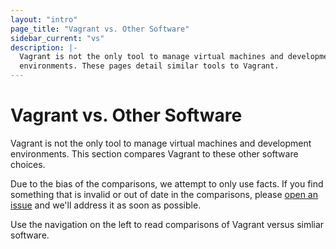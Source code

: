 ```yaml
---
layout: "intro"
page_title: "Vagrant vs. Other Software"
sidebar_current: "vs"
description: |-
  Vagrant is not the only tool to manage virtual machines and development
  environments. These pages detail similar tools to Vagrant.
---
```


# Vagrant vs. Other Software

Vagrant is not the only tool to manage virtual machines and development
environments. This section compares Vagrant to these other software choices.

Due to the bias of the comparisons, we attempt to only use facts. If you find
something that is invalid or out of date in the comparisons, please [open an
issue](https://github.com/mitchellh/vagrant/issues) and we'll address it as soon
as possible.

Use the navigation on the left to read comparisons of Vagrant versus simliar
software.
